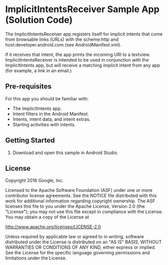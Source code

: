 ImplicitIntentsReceiver Sample App (Solution Code) 
============

The ImplicitIntentsReceiver app registers itself for implicit intents that come from 
browsable links (URLs) with the scheme:http and host:developer.android.com 
(see AndroidManifest.xml).

If it receives that intent, the app prints the incoming URI to a textview.
ImplicitIntentsReceiver is intended to be used in conjunction with the ImplicitIntents app, but
will receive a matching implicit intent from any app (for example, a link in an email.)


Pre-requisites
--------------

For this app you should be familiar with: 
* The ImplicitIntents app.
* Intent filters in the Android Manifest.
* Intents, intent data, and intent extras. 
* Starting activities with intents. 

Getting Started
---------------

1. Download and open this sample in Android Studio.

License
-------

Copyright 2016 Google, Inc.

Licensed to the Apache Software Foundation (ASF) under one or more contributor
license agreements.  See the NOTICE file distributed with this work for
additional information regarding copyright ownership.  The ASF licenses this
file to you under the Apache License, Version 2.0 (the "License"); you may not
use this file except in compliance with the License.  You may obtain a copy of
the License at

  http://www.apache.org/licenses/LICENSE-2.0

Unless required by applicable law or agreed to in writing, software
distributed under the License is distributed on an "AS IS" BASIS, WITHOUT
WARRANTIES OR CONDITIONS OF ANY KIND, either express or implied.  See the
License for the specific language governing permissions and limitations under
the License.

